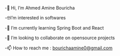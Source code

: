 -👋 Hi, I’m  Ahmed Amine Bouricha

-🤓I’m interested in softwares

-🌱 I’m currently learning Spring Boot and React

-💞 I’m looking to collaborate on opensource projects

-📫 How to reach me : bourichaamine0@gmail.com





